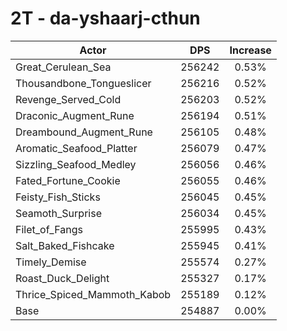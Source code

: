 # 2T - da-yshaarj-cthun
| Actor | DPS | Increase |
|---|:---:|:---:|
|Great_Cerulean_Sea|256242|0.53%|
|Thousandbone_Tongueslicer|256216|0.52%|
|Revenge_Served_Cold|256203|0.52%|
|Draconic_Augment_Rune|256194|0.51%|
|Dreambound_Augment_Rune|256105|0.48%|
|Aromatic_Seafood_Platter|256079|0.47%|
|Sizzling_Seafood_Medley|256056|0.46%|
|Fated_Fortune_Cookie|256055|0.46%|
|Feisty_Fish_Sticks|256045|0.45%|
|Seamoth_Surprise|256034|0.45%|
|Filet_of_Fangs|255995|0.43%|
|Salt_Baked_Fishcake|255945|0.41%|
|Timely_Demise|255574|0.27%|
|Roast_Duck_Delight|255327|0.17%|
|Thrice_Spiced_Mammoth_Kabob|255189|0.12%|
|Base|254887|0.00%|
